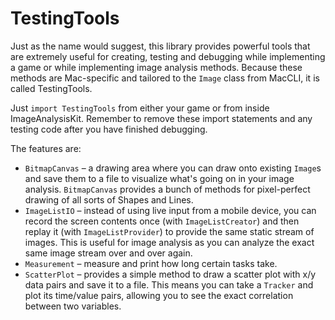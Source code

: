 # TestingTools

Just as the name would suggest, this library provides powerful tools that are extremely useful for creating, testing and debugging while implementing a game or while implementing image analysis methods. Because these methods are Mac-specific and tailored to the `Image` class from MacCLI, it is called TestingTools.

Just `import TestingTools` from either your game or from inside ImageAnalysisKit. Remember to remove these import statements and any testing code after you have finished debugging.

The features are:

- `BitmapCanvas` – a drawing area where you can draw onto existing `Image`s and save them to a file to visualize what's going on in your image analysis. `BitmapCanvas` provides a bunch of methods for pixel-perfect drawing of all sorts of Shapes and Lines.
- `ImageListIO` – instead of using live input from a mobile device, you can record the screen contents once (with `ImageListCreator`) and then replay it (with `ImageListProvider`) to provide the same static stream of images. This is useful for image analysis as you can analyze the exact same image stream over and over again.
- `Measurement` – measure and print how long certain tasks take.
- `ScatterPlot` – provides a simple method to draw a scatter plot with x/y data pairs and save it to a file. This means you can take a `Tracker` and plot its time/value pairs, allowing you to see the exact correlation between two variables.
